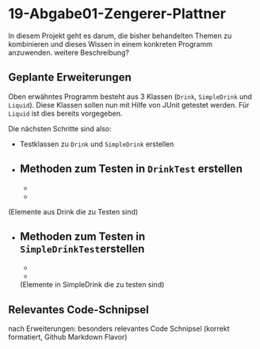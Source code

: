 # 19-Abgabe01-Zengerer-Plattner


In diesem Projekt geht es darum, die bisher behandelten Themen zu kombinieren und dieses Wissen in einem konkreten Programm anzuwenden.
weitere Beschreibung?


## Geplante Erweiterungen
Oben erwähntes Programm besteht aus 3 Klassen (`Drink`, `SimpleDrink` und `Liquid`). Diese Klassen sollen nun mit Hilfe von JUnit getestet werden. Für `Liquid` ist dies bereits vorgegeben.

Die nächsten Schritte sind also:
- Testklassen zu `Drink` und `SimpleDrink` erstellen
- Methoden zum Testen in `DrinkTest` erstellen
    - 
    - 
    - 
 (Elemente aus Drink die zu Testen sind)
    
- Methoden zum Testen in `SimpleDrinkTest`erstellen
    - 
    -
    -
    (Elemente in SimpleDrink die zu testen sind)


## Relevantes Code-Schnipsel

nach Erweiterungen: besonders relevantes Code Schnipsel (korrekt formatiert, Github Markdown Flavor)